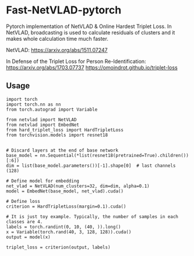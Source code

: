 # Fast-NetVLAD-pytorch
Pytorch implementation of NetVLAD &amp; Online Hardest Triplet Loss.
In NetVLAD, broadcasting is used to calculate residuals of clusters and it makes whole calculation time much faster. 

NetVLAD: https://arxiv.org/abs/1511.07247

In Defense of the Triplet Loss for Person Re-Identification: https://arxiv.org/abs/1703.07737 https://omoindrot.github.io/triplet-loss

## Usage
```
import torch
import torch.nn as nn
from torch.autograd import Variable

from netvlad import NetVLAD
from netvlad import EmbedNet
from hard_triplet_loss import HardTripletLoss
from torchvision.models import resnet18


# Discard layers at the end of base network
base_model = nn.Sequential(*list(resnet18(pretrained=True).children())[:6])
dim = list(base_model.parameters())[-1].shape[0]  # last channels (128)

# Define model for embedding
net_vlad = NetVLAD(num_clusters=32, dim=dim, alpha=0.1)
model = EmbedNet(base_model, net_vlad).cuda()

# Define loss
criterion = HardTripletLoss(margin=0.1).cuda()

# It is just toy example. Typically, the number of samples in each classes are 4.
labels = torch.randint(0, 10, (40, )).long()
x = Variable(torch.rand(40, 3, 128, 128)).cuda()
output = model(x)

triplet_loss = criterion(output, labels)
```
